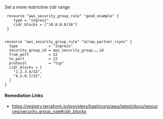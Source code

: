 
Set a more restrictive cidr range

```hcl
 resource "aws_security_group_rule" "good_example" {
 	type = "ingress"
 	cidr_blocks = ["10.0.0.0/16"]
 }
 
```
```hcl
resource "aws_security_group_rule" "allow_partner_rsync" {
  type              = "ingress"
  security_group_id = aws_security_group.….id
  from_port         = 22
  to_port           = 22
  protocol          = "tcp"
  cidr_blocks = [
    "1.2.3.4/32",
    "4.5.6.7/32",
  ]
}

```

#### Remediation Links
 - https://registry.terraform.io/providers/hashicorp/aws/latest/docs/resources/security_group_rule#cidr_blocks


